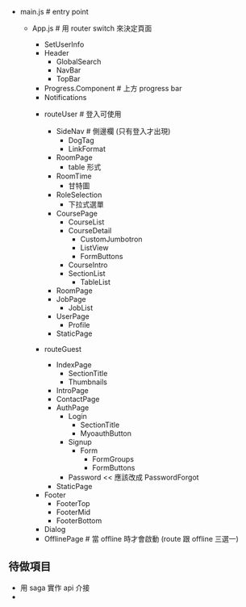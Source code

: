 * main.js       # entry point
    * App.js    # 用 router switch 來決定頁面
        - SetUserInfo
        - Header
            + GlobalSearch
            + NavBar
            + TopBar
        - Progress.Component  # 上方 progress bar
        - Notifications
        * routeUser       # 登入可使用
            + SideNav     # 側邊欄 (只有登入才出現)
                - DogTag
                - LinkFormat
            + RoomPage
                - table 形式
            + RoomTime
                - 甘特圖
            + RoleSelection
                - 下拉式選單
            + CoursePage
                - CourseList
                - CourseDetail
                    - CustomJumbotron
                    - ListView
                    - FormButtons
                - CourseIntro
                - SectionList
                    - TableList
            + RoomPage
            + JobPage
                - JobList
            + UserPage
                - Profile
            + StaticPage

        * routeGuest
            + IndexPage
                - SectionTitle
                - Thumbnails
            + IntroPage
            + ContactPage
            + AuthPage
                - Login
                    - SectionTitle
                    - MyoauthButton
                - Signup
                    - Form
                        - FormGroups
                        - FormButtons
                - Password   << 應該改成 PasswordForgot
            + StaticPage
        - Footer
            - FooterTop
            - FooterMid
            - FooterBottom
        - Dialog

        + OfflinePage  # 當 offline 時才會啟動
        (route 跟 offline 三選一)

## 待做項目
* 用 saga 實作 api 介接
* 